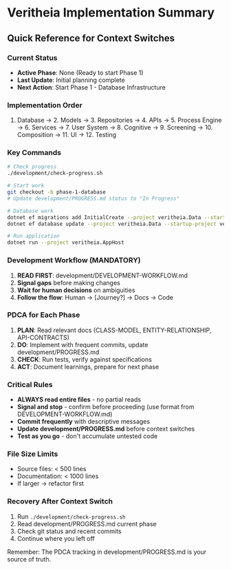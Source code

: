 # Veritheia Implementation Summary

## Quick Reference for Context Switches

### Current Status
- **Active Phase**: None (Ready to start Phase 1)
- **Last Update**: Initial planning complete
- **Next Action**: Start Phase 1 - Database Infrastructure

### Implementation Order
1. Database → 2. Models → 3. Repositories → 4. APIs → 5. Process Engine → 6. Services → 7. User System → 8. Cognitive → 9. Screening → 10. Composition → 11. UI → 12. Testing

### Key Commands
```bash
# Check progress
./development/check-progress.sh

# Start work
git checkout -b phase-1-database
# Update development/PROGRESS.md status to "In Progress"

# Database work
dotnet ef migrations add InitialCreate --project veritheia.Data --startup-project veritheia.ApiService
dotnet ef database update --project veritheia.Data --startup-project veritheia.ApiService

# Run application
dotnet run --project veritheia.AppHost
```

### Development Workflow (MANDATORY)
1. **READ FIRST**: development/DEVELOPMENT-WORKFLOW.md
2. **Signal gaps** before making changes
3. **Wait for human decisions** on ambiguities
4. **Follow the flow**: Human → [Journey?] → Docs → Code

### PDCA for Each Phase
1. **PLAN**: Read relevant docs (CLASS-MODEL, ENTITY-RELATIONSHIP, API-CONTRACTS)
2. **DO**: Implement with frequent commits, update development/PROGRESS.md
3. **CHECK**: Run tests, verify against specifications
4. **ACT**: Document learnings, prepare for next phase

### Critical Rules
- **ALWAYS read entire files** - no partial reads
- **Signal and stop** - confirm before proceeding (use format from DEVELOPMENT-WORKFLOW.md)
- **Commit frequently** with descriptive messages
- **Update development/PROGRESS.md** before context switches
- **Test as you go** - don't accumulate untested code

### File Size Limits
- Source files: < 500 lines
- Documentation: < 1000 lines
- If larger → refactor first

### Recovery After Context Switch
1. Run `./development/check-progress.sh`
2. Read development/PROGRESS.md current phase
3. Check git status and recent commits
4. Continue where you left off

Remember: The PDCA tracking in development/PROGRESS.md is your source of truth.